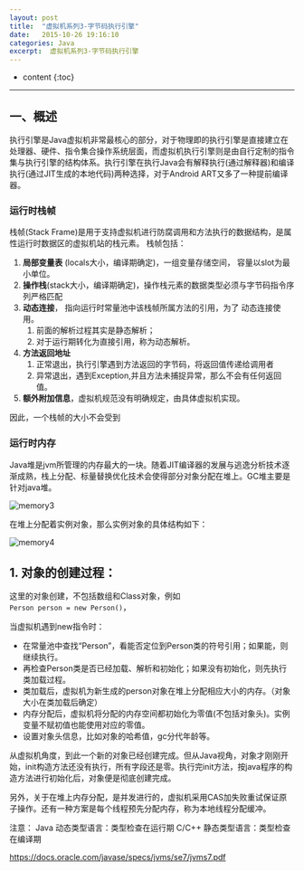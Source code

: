 ```yaml
---
layout: post
title:  "虚拟机系列3-字节码执行引擎"
date:   2015-10-26 19:16:10
categories: Java
excerpt:  虚拟机系列3-字节码执行引擎
---
```


* content
{:toc}



---


## 一、概述
执行引擎是Java虚拟机非常最核心的部分，对于物理即的执行引擎是直接建立在处理器、硬件、指令集合操作系统层面，而虚拟机执行引擎则是由自行定制的指令集与执行引擎的结构体系。执行引擎在执行Java会有解释执行(通过解释器)和编译执行(通过JIT生成的本地代码)两种选择，对于Android ART又多了一种提前编译器。

### 运行时栈帧
栈帧(Stack Frame)是用于支持虚拟机进行防腐调用和方法执行的数据结构，是属性运行时数据区的虚拟机站的栈元素。
栈帧包括：

1. **局部变量表** (locals大小，编译期确定)，一组变量存储空间， 容量以slot为最小单位。
2. **操作栈**(stack大小，编译期确定)，操作栈元素的数据类型必须与字节码指令序列严格匹配
3. **动态连接**， 指向运行时常量池中该栈帧所属方法的引用，为了 动态连接使用。
	1. 前面的解析过程其实是静态解析；
	2. 对于运行期转化为直接引用，称为动态解析。
4. **方法返回地址**
	1. 正常退出，执行引擎遇到方法返回的字节码，将返回值传递给调用者
	2. 异常退出，遇到Exception,并且方法未捕捉异常，那么不会有任何返回值。
5. **额外附加信息**，虚拟机规范没有明确规定，由具体虚拟机实现。

因此，一个栈帧的大小不会受到

### 运行时内存
Java堆是jvm所管理的内存最大的一块。随着JIT编译器的发展与逃逸分析技术逐渐成熟，栈上分配、标量替换优化技术会使得部分对象分配在堆上。GC堆主要是针对java堆。

![memory3](http://i.imgur.com/o3sMnZD.jpg)

在堆上分配着实例对象，那么实例对象的具体结构如下：

![memory4](http://i.imgur.com/XmoCIZs.jpg)

## 1. 对象的创建过程：
这里的对象创建，不包括数组和Class对象，例如  
`Person person = new Person()`，

当虚拟机遇到new指令时：

- 在常量池中查找“Person”，看能否定位到Person类的符号引用；如果能，则继续执行。
- 再检查Person类是否已经加载、解析和初始化；如果没有初始化，则先执行类加载过程。
- 类加载后，虚拟机为新生成的person对象在堆上分配相应大小的内存。（对象大小在类加载后确定）
- 内存分配后，虚拟机将分配的内存空间都初始化为零值(不包括对象头)。实例变量不赋初值也能使用对应的零值。
- 设置对象头信息，比如对象的哈希值，gc分代年龄等。

从虚拟机角度，到此一个新的对象已经创建完成。但从Java视角，对象才刚刚开始，init构造方法还没有执行，所有字段还是零。执行完init方法，按java程序的构造方法进行初始化后，对象便是彻底创建完成。

另外，关于在堆上内存分配，是并发进行的，虚拟机采用CAS加失败重试保证原子操作。还有一种方案是每个线程预先分配内存，称为本地线程分配缓冲。


注意：
Java 动态类型语言：类型检查在运行期
C/C++ 静态类型语言：类型检查在编译期
























https://docs.oracle.com/javase/specs/jvms/se7/jvms7.pdf
